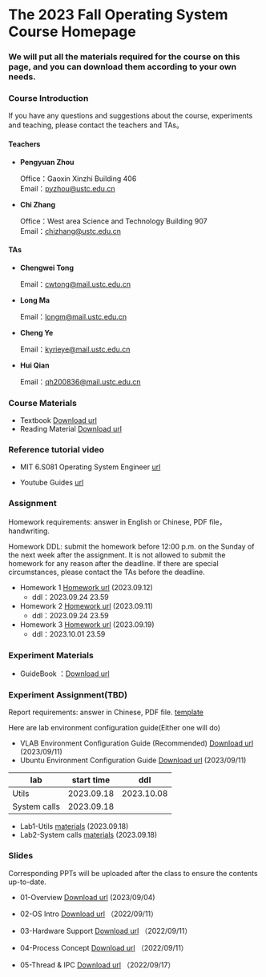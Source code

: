#      The 2023 Fall Operating System Course Homepage
###    We will put all the materials required for the course on this page, and you can download them according to your own needs.

### Course Introduction

If you have any questions and suggestions about the course, experiments and teaching, please contact the teachers and TAs。

#### Teachers
- **Pengyuan Zhou** 
   
  Office：Gaoxin Xinzhi Building 406  
  Email：pyzhou@ustc.edu.cn

- **Chi Zhang**  
  
  Office：West area Science and Technology Building 907   
  Email：chizhang@ustc.edu.cn

#### TAs
- **Chengwei Tong**  
  
  Email：cwtong@mail.ustc.edu.cn 

- **Long Ma**  
  
  Email：longm@mail.ustc.edu.cn
  
- **Cheng Ye**  
  
  Email：kyrieye@mail.ustc.edu.cn

- **Hui Qian**  
  
  Email：qh200836@mail.ustc.edu.cn



### Course Materials


* Textbook  [Download url](https://rec.ustc.edu.cn/share/23156250-4b28-11ee-8339-d32eb8274c25) 
* Reading Material  [Download url](https://rec.ustc.edu.cn/share/dca93f40-4b28-11ee-830f-a97741ce83d2) 


### Reference tutorial video

- MIT 6.S081 Operating System Engineer [url](https://www.bilibili.com/video/BV1CK411A7zX/?vd_source=35a71823f06e522e331944235dd749f6)

- Youtube Guides [url](https://www.youtube.com/@hhp3)

### Assignment
Homework requirements: answer in English or Chinese, PDF file，handwriting.

Homework DDL: submit the homework before 12:00 p.m. on the Sunday of the next week after the assignment. It is not allowed to submit the homework for any reason after the deadline. If there are special circumstances, please contact the TAs before the deadline.

- Homework 1 [Homework url](https://rec.ustc.edu.cn/share/11e3dc90-515d-11ee-b3b3-c5275b9aeb92) (2023.09.12)
  - ddl：2023.09.24 23.59
- Homework 2 [Homework url](https://rec.ustc.edu.cn/share/34d64a60-5151-11ee-a64c-51fd2f68543e) (2023.09.11)
  - ddl：2023.09.24 23.59
- Homework 3 [Homework url](https://rec.ustc.edu.cn/share/1ea541a0-56e3-11ee-8083-951ee1ef6027) (2023.09.19)
  - ddl：2023.10.01 23.59

### Experiment Materials
* GuideBook ：[Download url](https://rec.ustc.edu.cn/share/45f38720-4b28-11ee-bc57-458167fe70f2) 




### Experiment Assignment(TBD)

Report requirements: answer in Chinese, PDF file. [template](https://rec.ustc.edu.cn/share/e494f420-5618-11ee-bec8-756d9dbaace5) 

Here are lab environment configuration guide(Either one will do)
- VLAB Environment Configuration Guide (Recommended) [Download url](https://rec.ustc.edu.cn/share/49bbea50-5067-11ee-96fb-7d13902acb1d) (2023/09/11)
- Ubuntu Environment Configuration Guide [Download url](https://rec.ustc.edu.cn/share/e36bf690-5067-11ee-8bfc-bdbcf8d17ac2) (2023/09/11)

| lab            | start time | ddl        |
| -------------- | ---------- | ---------- |
| Utils    | 2023.09.18 | 2023.10.08 |
| System calls    | 2023.09.18 |  |

- Lab1-Utils [materials](https://rec.ustc.edu.cn/share/287ef490-5618-11ee-ac18-952e64a6481e) (2023.09.18)
- Lab2-System calls [materials](https://rec.ustc.edu.cn/share/623ad4d0-5618-11ee-a214-3fb4bd8684eb) (2023.09.18)




### Slides

Corresponding PPTs will be uploaded after the class to ensure the contents up-to-date.

- 01-Overview [Download url](https://rec.ustc.edu.cn/share/841569e0-4b28-11ee-ad84-b954ff0de477) (2023/09/04)

- 02-OS Intro [Download url](https://rec.ustc.edu.cn/share/dd57f8c0-50af-11ee-a532-1b2fdaeaf290) （2022/09/11）

- 03-Hardware Support [Download url](https://rec.ustc.edu.cn/share/f637c6f0-50af-11ee-acc2-2f6df62439bf) （2022/09/11）

- 04-Process Concept [Download url](https://rec.ustc.edu.cn/share/74005d60-50b0-11ee-8d89-af03612c4101) （2022/09/11）

- 05-Thread & IPC [Download url](https://rec.ustc.edu.cn/share/b17cd0d0-5567-11ee-af3a-6b9266328fa2) （2022/09/17）
